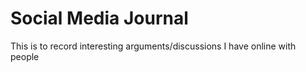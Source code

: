 # Social Media Journal
 This is to record interesting arguments/discussions I have online with people

